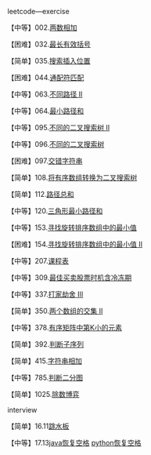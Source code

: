 leetcode—exercise

【中等】002.[两数相加](https://github.com/lzx4627/Leetcode_Exercise/blob/master/src/main/java/com/cicisp/exercise/leetcode_2.java)

【困难】032.[最长有效括号](https://github.com/lzx4627/Leetcode_Exercise/blob/master/src/main/java/com/cicisp/exercise/leetcode_32.java)

【简单】035.[搜索插入位置](https://github.com/lzx4627/Leetcode_Exercise/blob/master/src/main/java/com/cicisp/exercise/leetcode_35.java)

【困难】044.[通配符匹配](https://github.com/lzx4627/Leetcode_Exercise/blob/master/src/main/java/com/cicisp/exercise/leetcode_44.java)

【中等】063.[不同路径 II](https://github.com/lzx4627/Leetcode_Exercise/blob/master/src/main/java/com/cicisp/exercise/leetcode_63.java)

【中等】064.[最小路径和](https://github.com/lzx4627/Leetcode_Exercise/blob/master/src/main/java/com/cicisp/exercise/leetcode_64.java)

【中等】095.[不同的二叉搜索树 II](https://github.com/lzx4627/Leetcode_Exercise/blob/master/src/main/java/com/cicisp/exercise/leetcode_95.java)

【中等】096.[不同的二叉搜索树](https://github.com/lzx4627/Leetcode_Exercise/blob/master/src/main/java/com/cicisp/exercise/leetcode_96.java)

【困难】097.[交错字符串](https://github.com/lzx4627/Leetcode_Exercise/blob/master/src/main/java/com/cicisp/exercise/leetcode_97.java)

【简单】108.[将有序数组转换为二叉搜索树](https://github.com/lzx4627/Leetcode_Exercise/blob/master/src/main/java/com/cicisp/exercise/leetcode_108.java)

【简单】112.[路径总和](https://github.com/lzx4627/Leetcode_Exercise/blob/master/src/main/java/com/cicisp/exercise/leetcode_112.java)

【中等】120.[三角形最小路径和](https://github.com/lzx4627/Leetcode_Exercise/blob/master/src/main/java/com/cicisp/exercise/leetcode_120.java)

【中等】153.[寻找旋转排序数组中的最小值](https://github.com/lzx4627/Leetcode_Exercise/blob/master/src/main/java/com/cicisp/exercise/leetcode_153.java)

【困难】154.[寻找旋转排序数组中的最小值 II](https://github.com/lzx4627/Leetcode_Exercise/blob/master/src/main/java/com/cicisp/exercise/leetcode_154.java)

【中等】207.[课程表](https://github.com/lzx4627/Leetcode_Exercise/blob/master/src/main/java/com/cicisp/exercise/leetcode_207.java)

【中等】309.[最佳买卖股票时机含冷冻期](https://github.com/lzx4627/Leetcode_Exercise/blob/master/src/main/java/com/cicisp/exercise/leetcode_309.java)

【中等】337.[打家劫舍 III](https://github.com/lzx4627/Leetcode_Exercise/blob/master/src/main/java/com/cicisp/exercise/leetcode_337.java)

【简单】350.[两个数组的交集 II](https://github.com/lzx4627/Leetcode_Exercise/blob/master/src/main/java/com/cicisp/exercise/leetcode_350.java)

【中等】378.[有序矩阵中第K小的元素](https://github.com/lzx4627/Leetcode_Exercise/blob/master/src/main/java/com/cicisp/exercise/leetcode_378.java)

【简单】392.[判断子序列](https://github.com/lzx4627/Leetcode_Exercise/blob/master/src/main/java/com/cicisp/exercise/leetcode_392.java)

【简单】415.[字符串相加](https://github.com/lzx4627/Leetcode_Exercise/blob/master/src/main/java/com/cicisp/exercise/leetcode_415.java)

【中等】785.[判断二分图](https://github.com/lzx4627/Leetcode_Exercise/blob/master/src/main/java/com/cicisp/exercise/leetcode_785.java)

【简单】1025.[除数博弈](https://github.com/lzx4627/Leetcode_Exercise/blob/master/src/main/java/com/cicisp/exercise/leetcode_1025.java)



interview

【简单】16.11[跳水板](https://github.com/lzx4627/Leetcode_Exercise/blob/master/src/main/java/com/cicisp/interview/interview_16_11.java)

【中等】17.13[java恢复空格](https://github.com/lzx4627/Leetcode_Exercise/blob/master/src/main/java/com/cicisp/interview/interview_17_13.java)     [python恢复空格](https://github.com/lzx4627/Leetcode_Exercise/blob/master/src/main/java/com/cicisp/interview/interview_17_13.py)